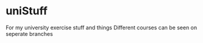 # uniStuff
For my university exercise stuff and things
Different courses can be seen on seperate branches

